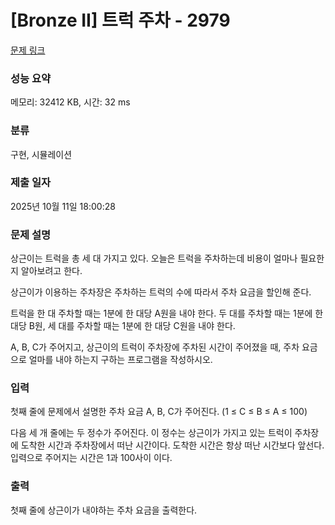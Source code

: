 # [Bronze II] 트럭 주차 - 2979 

[문제 링크](https://www.acmicpc.net/problem/2979) 

### 성능 요약

메모리: 32412 KB, 시간: 32 ms

### 분류

구현, 시뮬레이션

### 제출 일자

2025년 10월 11일 18:00:28

### 문제 설명

<p>상근이는 트럭을 총 세 대 가지고 있다. 오늘은 트럭을 주차하는데 비용이 얼마나 필요한지 알아보려고 한다.</p>

<p>상근이가 이용하는 주차장은 주차하는 트럭의 수에 따라서 주차 요금을 할인해 준다.</p>

<p>트럭을 한 대 주차할 때는 1분에 한 대당 A원을 내야 한다. 두 대를 주차할 때는 1분에 한 대당 B원, 세 대를 주차할 때는 1분에 한 대당 C원을 내야 한다.</p>

<p>A, B, C가 주어지고, 상근이의 트럭이 주차장에 주차된 시간이 주어졌을 때, 주차 요금으로 얼마를 내야 하는지 구하는 프로그램을 작성하시오.</p>

### 입력 

 <p>첫째 줄에 문제에서 설명한 주차 요금 A, B, C가 주어진다. (1 ≤ C ≤ B ≤ A ≤ 100)</p>

<p>다음 세 개 줄에는 두 정수가 주어진다. 이 정수는 상근이가 가지고 있는 트럭이 주차장에 도착한 시간과 주차장에서 떠난 시간이다. 도착한 시간은 항상 떠난 시간보다 앞선다. 입력으로 주어지는 시간은 1과 100사이 이다.</p>

### 출력 

 <p>첫째 줄에 상근이가 내야하는 주차 요금을 출력한다.</p>

